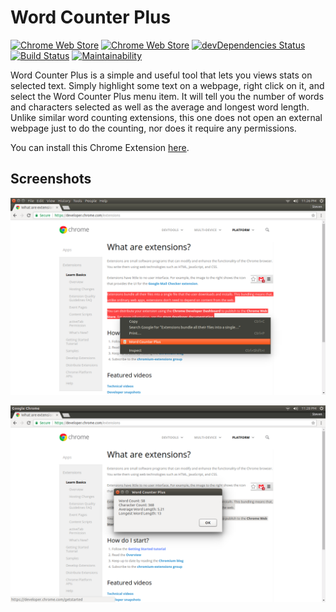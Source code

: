 # Word Counter Plus

[![Chrome Web Store](https://img.shields.io/chrome-web-store/d/fpjegfbcdijjfkceenlfoehpcakfgldj.svg)](https://chrome.google.com/webstore/detail/fpjegfbcdijjfkceenlfoehpcakfgldj)
[![Chrome Web Store](https://img.shields.io/chrome-web-store/stars/fpjegfbcdijjfkceenlfoehpcakfgldj.svg)](https://chrome.google.com/webstore/detail/fpjegfbcdijjfkceenlfoehpcakfgldj/reviews)
[![devDependencies Status](https://david-dm.org/Steven-Roberts/Word-Counter-Plus/dev-status.svg)](https://david-dm.org/Steven-Roberts/Word-Counter-Plus?type=dev)
[![Build Status](https://travis-ci.org/Steven-Roberts/Word-Counter-Plus.svg?branch=master)](https://travis-ci.org/Steven-Roberts/Word-Counter-Plus)
[![Maintainability](https://api.codeclimate.com/v1/badges/344cd39bb99963035c3f/maintainability)](https://codeclimate.com/github/Steven-Roberts/Word-Counter-Plus/maintainability)

Word Counter Plus is a simple and useful tool that lets you views stats on
selected text. Simply highlight some text on a webpage, right click on it, and
select the Word Counter Plus menu item. It will tell you the number of words and
characters selected as well as the average and longest word length. Unlike
similar word counting extensions, this one does not open an external webpage
just to do the counting, nor does it require any permissions.

You can install this Chrome Extension [here](https://chrome.google.com/webstore/detail/fpjegfbcdijjfkceenlfoehpcakfgldj).

## Screenshots

![Screenshot 1](branding/menu.png)

![Screenshot 2](branding/alert.png)
